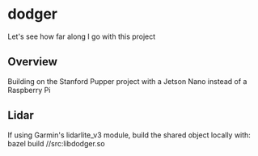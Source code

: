 # dodger
Let's see how far along I go with this project

## Overview 
Building on the Stanford Pupper project with a Jetson Nano instead of a Raspberry Pi

## Lidar
If using Garmin's lidarlite_v3 module, build the shared object locally with:
bazel build //src:libdodger.so
